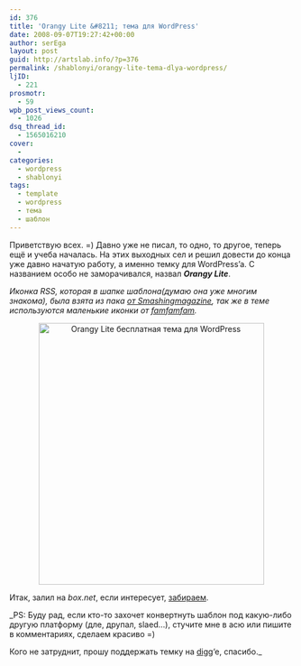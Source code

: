 ```yaml
---
id: 376
title: 'Orangy Lite &#8211; тема для WordPress'
date: 2008-09-07T19:27:42+00:00
author: serEga
layout: post
guid: http://artslab.info/?p=376
permalink: /shablonyi/orangy-lite-tema-dlya-wordpress/
ljID:
  - 221
prosmotr:
  - 59
wpb_post_views_count:
  - 1026
dsq_thread_id:
  - 1565016210
cover:
  -
categories:
  - wordpress
  - shablonyi
tags:
  - template
  - wordpress
  - тема
  - шаблон
---
```

Приветствую всех. =) Давно уже не писал, то одно, то другое, теперь ещё и учеба началась. На этих выходных сел и решил довести до конца уже давно начатую работу, а именно темку для WordPress&#8217;a. С названием особо не заморачивался, назвал **_Orangy Lite_**.

_Иконка RSS, которая в шапке шаблона(думаю она уже многим знакома), была взята из пака <a href="http://www.smashingmagazine.com/2008/04/01/fresh-free-and-gorgeous-rssfeed-icons/" target="_blank">от Smashingmagazine</a>, так же в теме используются маленькие иконки от <a href="http://www.famfamfam.com/lab/icons/" target="_blank">famfamfam</a>._

<p style="text-align: center;">
  <a href="{{site.img_cdn}}/orangy.jpg" rel="lightbox"><img class="aligncenter" title="orangy_prev_mini" src="{{site.img_cdn}}/orangy_prev_mini.jpg" alt="Orangy Lite бесплатная тема для WordPress" width="400" height="464" /></a>
</p>

Итак, залил на _box.net_, если интересует, <a href="http://www.box.net/shared/u7o5ah4n4y" target="_blank">забираем</a>.

_PS: Буду рад, если кто-то захочет конвертнуть шаблон под какую-либо другую платформу (дле, друпал, slaed&#8230;), стучите мне в асю или пишите в комментариях, сделаем красиво =)

Кого не затруднит, прошу поддержать темку на <a href="http://digg.com/design/Orangy_lite_Theme_for_Wordpress" target="_blank">digg</a>&#8216;e, спасибо._